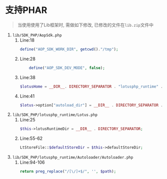 # 支持PHAR

> 当使用使用了Lib框架时, 需做如下修改, 已修改的文件在`lib.zip`文件中

1. `lib/SDK_PHP/AopSdk.php`
    1. Line:18
        ```php
        define("AOP_SDK_WORK_DIR", getcwd()."/tmp");
        ```
    1. Line:28
        ```php
            define("AOP_SDK_DEV_MODE", false);
        ```
    1. Line:38
        ```php
        $lotusHome = __DIR__. DIRECTORY_SEPARATOR . "lotusphp_runtime" . DIRECTORY_SEPARATOR;
        ```
    1. Line:41    
        ```php
        $lotus->option["autoload_dir"] = __DIR__ . DIRECTORY_SEPARATOR . 'aop';
        ```
1. `lib/SDK_PHP/lotusphp_runtime/Lotus.php`
    1. Line:25
        ```php
        $this->lotusRuntimeDir = __DIR__ . DIRECTORY_SEPARATOR;
        ```
    1. Line:55-62
        ```php
        LtStoreFile::$defaultStoreDir = $this->defaultStoreDir;
        ```
1. `lib/SDK_PHP/lotusphp_runtime/Autoloader/Autoloader.php`
    1. Line:94-106
        ```php
        return preg_replace("/[\/]+$/", '', $path);
        ```




